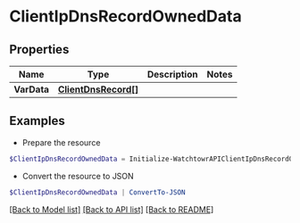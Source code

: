 # ClientIpDnsRecordOwnedData
## Properties

Name | Type | Description | Notes
------------ | ------------- | ------------- | -------------
**VarData** | [**ClientDnsRecord[]**](ClientDnsRecord.md) |  | 

## Examples

- Prepare the resource
```powershell
$ClientIpDnsRecordOwnedData = Initialize-WatchtowrAPIClientIpDnsRecordOwnedData  -VarData null
```

- Convert the resource to JSON
```powershell
$ClientIpDnsRecordOwnedData | ConvertTo-JSON
```

[[Back to Model list]](../README.md#documentation-for-models) [[Back to API list]](../README.md#documentation-for-api-endpoints) [[Back to README]](../README.md)

